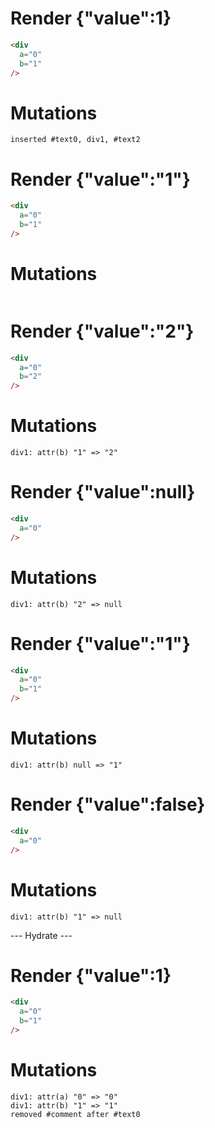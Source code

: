 # Render {"value":1}
```html
<div
  a="0"
  b="1"
/>
```

# Mutations
```
inserted #text0, div1, #text2
```


# Render {"value":"1"}
```html
<div
  a="0"
  b="1"
/>
```

# Mutations
```

```


# Render {"value":"2"}
```html
<div
  a="0"
  b="2"
/>
```

# Mutations
```
div1: attr(b) "1" => "2"
```


# Render {"value":null}
```html
<div
  a="0"
/>
```

# Mutations
```
div1: attr(b) "2" => null
```


# Render {"value":"1"}
```html
<div
  a="0"
  b="1"
/>
```

# Mutations
```
div1: attr(b) null => "1"
```


# Render {"value":false}
```html
<div
  a="0"
/>
```

# Mutations
```
div1: attr(b) "1" => null
```


--- Hydrate ---
# Render {"value":1}
```html
<div
  a="0"
  b="1"
/>
```

# Mutations
```
div1: attr(a) "0" => "0"
div1: attr(b) "1" => "1"
removed #comment after #text0
```